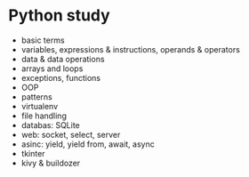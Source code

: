 # Python study

- basic terms
- variables, expressions & instructions, operands & operators
- data & data operations
- arrays and loops
- exceptions, functions
- OOP
- patterns
- virtualenv
- file handling
- databas: SQLite
- web: socket, select, server
- asinс: yield, yield from, await, async
- tkinter
- kivy & buildozer
